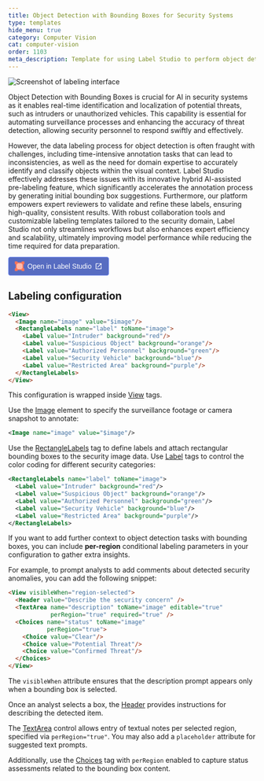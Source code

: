 ```yaml
---
title: Object Detection with Bounding Boxes for Security Systems
type: templates
hide_menu: true
category: Computer Vision
cat: computer-vision
order: 1103
meta_description: Template for using Label Studio to perform object detection with rectangular bounding boxes for security systems.
---
```


![Screenshot of labeling interface](/images/templates-misc/security.png)

Object Detection with Bounding Boxes is crucial for AI in security systems as it enables real-time identification and localization of potential threats, such as intruders or unauthorized vehicles. This capability is essential for automating surveillance processes and enhancing the accuracy of threat detection, allowing security personnel to respond swiftly and effectively.

However, the data labeling process for object detection is often fraught with challenges, including time-intensive annotation tasks that can lead to inconsistencies, as well as the need for domain expertise to accurately identify and classify objects within the visual context. Label Studio effectively addresses these issues with its innovative hybrid AI-assisted pre-labeling feature, which significantly accelerates the annotation process by generating initial bounding box suggestions. Furthermore, our platform empowers expert reviewers to validate and refine these labels, ensuring high-quality, consistent results. With robust collaboration tools and customizable labeling templates tailored to the security domain, Label Studio not only streamlines workflows but also enhances expert efficiency and scalability, ultimately improving model performance while reducing the time required for data preparation.

<a href="https://app.humansignal.com/b/NTMy"
  target="_blank" rel="noopener" aria-label="Open in Label Studio" style="all:unset;cursor:pointer;display:inline-flex;align-items:center;justify-content:center;border-radius:4px;border:1px solid rgb(109,135,241);padding:8px 12px;background:rgb(87 108 193);color:white;font-weight:500;font-family:sans-serif;gap:6px;transition:background 0.2s ease;" onmouseover="this.style.background='rgb(97 122 218)'" onmouseout="this.style.background='rgb(87 108 193)'">
  <svg style="width:20px;height:20px" viewBox="0 0 26 26" fill="none"><path fill="#FFBAAA" d="M3.5 4.5h19v18h-19z"/><path fill-rule="evenodd" clip-rule="evenodd" d="M25.7 7.503h-7.087V5.147H7.588V2.792h11.025V.436H25.7v7.067Zm-18.112 0H5.225v10.994H2.863V7.503H.5V.436h7.088v7.067Zm0 18.061v-7.067H.5v7.067h7.088ZM25.7 18.497v7.067h-7.088v-2.356H7.588v-2.355h11.025v-2.356H25.7Zm-2.363 0V7.503h-2.363v10.994h2.363Z" fill="#FF7557"/></svg>
  <span style="font-size:14px">Open in Label Studio</span>
  <svg style="width:16px;height:16px" viewBox="0 0 24 24"><path d="M14,3V5H17.59L7.76,14.83L9.17,16.24L19,6.41V10H21V3M19,19H5V5H12V3H5C3.89,3 3,3.9 3,5V19A2,2 0 0,0 5,21H19A2,2 0 0,0 21,19V12H19V19Z" fill="white"/></svg>
</a>

## Labeling configuration

```html
<View>
  <Image name="image" value="$image"/>
  <RectangleLabels name="label" toName="image">
    <Label value="Intruder" background="red"/>
    <Label value="Suspicious Object" background="orange"/>
    <Label value="Authorized Personnel" background="green"/>
    <Label value="Security Vehicle" background="blue"/>
    <Label value="Restricted Area" background="purple"/>
  </RectangleLabels>
</View>
```

This configuration is wrapped inside <a href="https://labelstud.io/tags/view">View</a> tags.

Use the <a href="https://labelstud.io/tags/image">Image</a> element to specify the surveillance footage or camera snapshot to annotate:

```xml
<Image name="image" value="$image"/>
```

Use the <a href="https://labelstud.io/tags/rectanglelabels">RectangleLabels</a> tag to define labels and attach rectangular bounding boxes to the security image data. Use <a href="https://labelstud.io/tags/label">Label</a> tags to control the color coding for different security categories:

```xml
<RectangleLabels name="label" toName="image">
  <Label value="Intruder" background="red"/>
  <Label value="Suspicious Object" background="orange"/>
  <Label value="Authorized Personnel" background="green"/>
  <Label value="Security Vehicle" background="blue"/>
  <Label value="Restricted Area" background="purple"/>
</RectangleLabels>
```

If you want to add further context to object detection tasks with bounding boxes, you can include <strong>per-region</strong> conditional labeling parameters in your configuration to gather extra insights.

For example, to prompt analysts to add comments about detected security anomalies, you can add the following snippet:

```html
<View visibleWhen="region-selected">
  <Header value="Describe the security concern" />
  <TextArea name="description" toName="image" editable="true"
            perRegion="true" required="true" />
  <Choices name="status" toName="image"
           perRegion="true">
    <Choice value="Clear"/>
    <Choice value="Potential Threat"/>
    <Choice value="Confirmed Threat"/>
  </Choices>
</View>
```

The <code>visibleWhen</code> attribute ensures that the description prompt appears only when a bounding box is selected.

Once an analyst selects a box, the <a href="https://labelstud.io/tags/header">Header</a> provides instructions for describing the detected item.

The <a href="https://labelstud.io/tags/textarea">TextArea</a> control allows entry of textual notes per selected region, specified via <code>perRegion="true"</code>. You may also add a <code>placeholder</code> attribute for suggested text prompts.

Additionally, use the <a href="https://labelstud.io/tags/choices">Choices</a> tag with <code>perRegion</code> enabled to capture status assessments related to the bounding box content.
